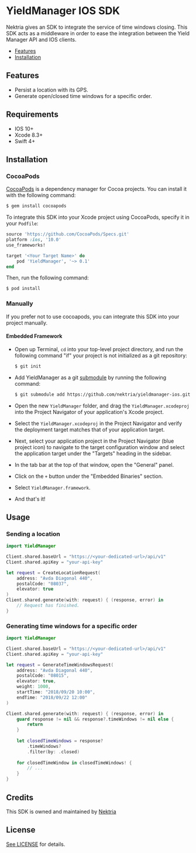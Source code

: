 # YieldManager IOS SDK
Nektria gives an SDK to integrate the service of time windows closing. This SDK acts as a middleware in order to ease the integration between the Yield Manager API and IOS clients.

- [Features](#features)
- [Installation](#installation)

## Features
- Persist a location with its GPS.
- Generate open/closed time windows for a specific order.

## Requirements
- IOS 10+
- Xcode 8.3+
- Swift 4+

## Installation
### CocoaPods
[CocoaPods](https://cocoapods.org) is a dependency manager for Cocoa projects. You can install it with the following command:
```bash
$ gem install cocoapods
```
To integrate this SDK into your Xcode project using CocoaPods, specify it in your `Podfile`:

```ruby
source 'https://github.com/CocoaPods/Specs.git'
platform :ios, '10.0'
use_frameworks!

target '<Your Target Name>' do
    pod 'YieldManager', '~> 0.1'
end
```
Then, run the following command:

```bash
$ pod install
```

### Manually
If you prefer not to use cocoapods, you can integrate this SDK into your project manually.

#### Embedded Framework
- Open up Terminal, `cd` into your top-level project directory, and run the following command "if" your project is not initialized as a git repository:

  ```bash
  $ git init
  ```

- Add YieldManager as a git [submodule](https://git-scm.com/docs/git-submodule) by running the following command:

  ```bash
  $ git submodule add https://github.com/nektria/yieldmanager-ios.git
  ```

- Open the new `YieldManager` folder, and drag the `YieldManager.xcodeproj` into the Project Navigator of your application's Xcode project.

- Select the `YieldManager.xcodeproj` in the Project Navigator and verify the deployment target matches that of your application target.
- Next, select your application project in the Project Navigator (blue project icon) to navigate to the target configuration window and select the application target under the "Targets" heading in the sidebar.
- In the tab bar at the top of that window, open the "General" panel.
- Click on the `+` button under the "Embedded Binaries" section.
- Select `YieldManager.framework`.

- And that's it!

## Usage
### Sending a location
```swift
import YieldManager

Client.shared.baseUrl = "https://<your-dedicated-url>/api/v1"
Client.shared.apiKey = "your-api-key"

let request = CreateLocationRequest(
    address: "Avda Diagonal 440",
    postalCode: "08037",
    elevator: true
)
Client.shared.generate(with: request) { (response, error) in
    // Request has finished.
}
```

### Generating time windows for a specific order
```swift
import YieldManager

Client.shared.baseUrl = "https://<your-dedicated-url>/api/v1"
Client.shared.apiKey = "your-api-key"

let request = GenerateTimeWindowsRequest(
    address: "Avda Diagonal 440",
    postalCode: "08015",
    elevator: true,
    weight: 1000,
    startTime: "2018/09/20 10:00",
    endTime: "2018/09/22 12:00"
)

Client.shared.generate(with: request) { (response, error) in
    guard response != nil && response?.timeWindows != nil else {
        return
    }
    
    let closedTimeWindows = response?
        .timeWindows?
        .filter(by: .closed)
    
    for closedTimeWindow in closedTimeWindows! {
        // ...
    }
}
```
## Credits
This SDK is owned and maintained by [Nektria](https://www.nektria.com)

## License
[See LICENSE](https://github.com/nektria/yieldmanager-ios/blob/master/LICENSE) for details.

